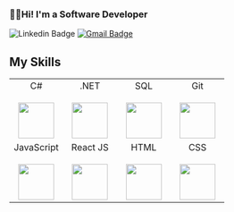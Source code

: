 ### 🤙🏼Hi! I'm a Software Developer

![Linkedin Badge](https://img.shields.io/badge/-LarissaTauana-blue?style=flat-square&logo=Linkedin&logoColor=white&link=https://www.linkedin.com/in/larissa-tauana/)
[![Gmail Badge](https://img.shields.io/badge/-larissatauanadasilva@gmail.com-c14438?style=flat-square&logo=Gmail&logoColor=white&link=mailto:larissatauanadasilva@gmail.com)](mailto:larissatauanadasilva@gmail.com)

## My Skills

<table>
  <tbody>
    <tr valign="top">
     <td width="25%" align="center">
        <span>C#</span><br><br>
        <img height="64px" src="https://cdn.svgporn.com/logos/c-sharp.svg">
      </td>
     <td width="25%" align="center">
        <span>.NET</span><br><br>
        <img height="64px" src="https://cdn.svgporn.com/logos/dotnet.svg">
      </td>
     <td width="25%" align="center">
        <span>SQL</span><br><br>
        <img height="64px" src="https://logodownload.org/wp-content/uploads/2016/10/Microsoft-SQL-Server-Logo-1.png">
      </td>
      <td width="25%" align="center">
        <span>Git</span><br><br>
        <img height="64px" src="https://cdn.svgporn.com/logos/git.svg">
      </td>
    </tr>
    <tr valign="top">
    <td width="25%" align="center">
        <span>JavaScript</span><br><br>
        <img height="64px" src="https://cdn.svgporn.com/logos/javascript.svg">
      </td>
      <td width="25%" align="center">
        <span>React JS</span><br><br>
        <img height="64px" src="https://cdn.svgporn.com/logos/react.svg">
      </td>
       <td width="25%" align="center">
        <span>HTML</span><br><br>
        <img height="64px" src="https://cdn.svgporn.com/logos/html-5.svg">
      </td>
      <td width="25%" align="center">
        <span>CSS</span><br><br>
        <img height="64px" src="https://cdn.svgporn.com/logos/css-3.svg">
      </td>
    </tr>
  </tbody>
</table>



